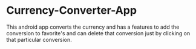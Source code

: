 # Currency-Converter-App
This android app converts the currency and has a features to add the conversion to favorite's and can delete that conversion just by clicking on that particular conversion.

